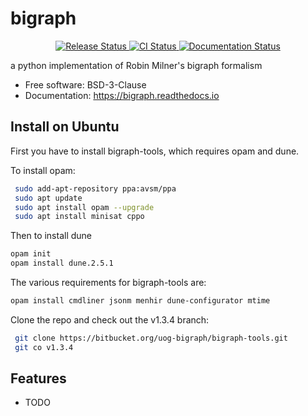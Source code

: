 # bigraph


<p align="center">
<a href="https://pypi.python.org/pypi/bigraph">
    <img src="https://img.shields.io/pypi/v/bigraph.svg"
        alt = "Release Status">
</a>

<a href="https://github.com/prismofeverything/bigraph/actions">
    <img src="https://github.com/prismofeverything/bigraph/actions/workflows/main.yml/badge.svg?branch=release" alt="CI Status">
</a>

<a href="https://bigraph.readthedocs.io/en/latest/?badge=latest">
    <img src="https://readthedocs.org/projects/bigraph/badge/?version=latest" alt="Documentation Status">
</a>

</p>


a python implementation of Robin Milner's bigraph formalism


* Free software: BSD-3-Clause
* Documentation: <https://bigraph.readthedocs.io>


## Install on Ubuntu

First you have to install bigraph-tools, which requires opam and dune.

To install opam: 

```bash
 sudo add-apt-repository ppa:avsm/ppa
 sudo apt update
 sudo apt install opam --upgrade
 sudo apt install minisat cppo
```

Then to install dune

```bash
opam init
opam install dune.2.5.1
```

The various requirements for bigraph-tools are:

```bash
opam install cmdliner jsonm menhir dune-configurator mtime
```

Clone the repo and check out the v1.3.4 branch:

```bash
 git clone https://bitbucket.org/uog-bigraph/bigraph-tools.git
 git co v1.3.4
```


## Features

* TODO

